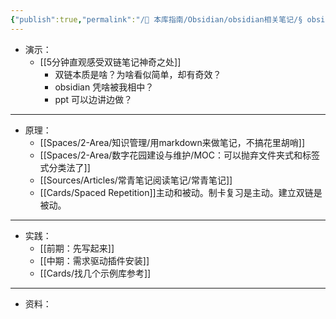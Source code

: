 ```yaml
---
{"publish":true,"permalink":"/🧰 本库指南/Obsidian/obsidian相关笔记/§ obsidian 从了解到沉醉 - PPT.md","title":"§ obsidian 从了解到沉醉 - PPT","created":"2022-06-21","modified":"2023-03-14","published":"2025-07-07T17:10:24.430+08:00","tags":["目录笔记"],"cssclasses":""}
---
```



- 演示：
	- [[5分钟直观感受双链笔记神奇之处]]
		- 双链本质是啥？为啥看似简单，却有奇效？
		- obsidian 凭啥被我相中？
		- ppt 可以边讲边做？
---

- 原理：
	- [[Spaces/2-Area/知识管理/用markdown来做笔记，不搞花里胡哨]]
	- [[Spaces/2-Area/数字花园建设与维护/MOC：可以抛弃文件夹式和标签式分类法了]]
	- [[Sources/Articles/常青笔记阅读笔记/常青笔记]]
	- [[Cards/Spaced Repetition]]主动和被动。制卡复习是主动。建立双链是被动。
---

- 实践：
	- [[前期：先写起来]]
	- [[中期：需求驱动插件安装]]
	- [[Cards/找几个示例库参考]]
---

- 资料：